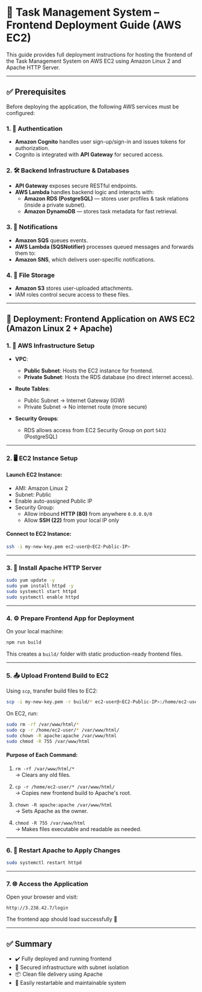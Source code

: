 # 🚀 Task Management System – Frontend Deployment Guide (AWS EC2)

This guide provides full deployment instructions for hosting the frontend of the Task Management System on AWS EC2 using Amazon Linux 2 and Apache HTTP Server.

---

## ✅ Prerequisites

Before deploying the application, the following AWS services must be configured:

### 1. 🔐 Authentication
- **Amazon Cognito** handles user sign-up/sign-in and issues tokens for authorization.
- Cognito is integrated with **API Gateway** for secured access.

### 2. 🛠️ Backend Infrastructure & Databases
- **API Gateway** exposes secure RESTful endpoints.
- **AWS Lambda** handles backend logic and interacts with:
  - **Amazon RDS (PostgreSQL)** — stores user profiles & task relations (inside a private subnet).
  - **Amazon DynamoDB** — stores task metadata for fast retrieval.

### 3. 🔔 Notifications
- **Amazon SQS** queues events.
- **AWS Lambda (SQSNotifier)** processes queued messages and forwards them to:
- **Amazon SNS**, which delivers user-specific notifications.

### 4. 📁 File Storage
- **Amazon S3** stores user-uploaded attachments.
- IAM roles control secure access to these files.

---

## 🧱 Deployment: Frontend Application on AWS EC2 (Amazon Linux 2 + Apache)

### 1. 🧩 AWS Infrastructure Setup

- **VPC**:
  - **Public Subnet**: Hosts the EC2 instance for frontend.
  - **Private Subnet**: Hosts the RDS database (no direct internet access).

- **Route Tables**:
  - Public Subnet → Internet Gateway (IGW)
  - Private Subnet → No internet route (more secure)

- **Security Groups**:
  - RDS allows access from EC2 Security Group on port `5432` (PostgreSQL)

---

### 2. 🖥️ EC2 Instance Setup

#### Launch EC2 Instance:
- AMI: Amazon Linux 2
- Subnet: Public
- Enable auto-assigned Public IP
- Security Group:
  - Allow inbound **HTTP (80)** from anywhere `0.0.0.0/0`
  - Allow **SSH (22)** from your local IP only

#### Connect to EC2 Instance:
```bash
ssh -i my-new-key.pem ec2-user@<EC2-Public-IP>
```

---

### 3. 🔧 Install Apache HTTP Server
```bash
sudo yum update -y
sudo yum install httpd -y
sudo systemctl start httpd
sudo systemctl enable httpd
```

---

### 4. ⚙️ Prepare Frontend App for Deployment

On your local machine:
```bash
npm run build
```
This creates a `build/` folder with static production-ready frontend files.

---

### 5. 📤 Upload Frontend Build to EC2

Using `scp`, transfer build files to EC2:
```bash
scp -i my-new-key.pem -r build/* ec2-user@<EC2-Public-IP>:/home/ec2-user/
```

On EC2, run:
```bash
sudo rm -rf /var/www/html/*
sudo cp -r /home/ec2-user/* /var/www/html/
sudo chown -R apache:apache /var/www/html
sudo chmod -R 755 /var/www/html
```

#### Purpose of Each Command:

1.  `rm -rf /var/www/html/*`  
    → Clears any old files.

2.  `cp -r /home/ec2-user/* /var/www/html/`  
    → Copies new frontend build to Apache's root.

3.  `chown -R apache:apache /var/www/html`  
    → Sets Apache as the owner.

4.  `chmod -R 755 /var/www/html`  
    → Makes files executable and readable as needed.

---

### 6. 🔁 Restart Apache to Apply Changes
```bash
sudo systemctl restart httpd
```

---

### 7. 🌐 Access the Application

Open your browser and visit:
```
http://3.238.42.7/login
```

The frontend app should load successfully 🎉

---

## ✅ Summary

- ✔️ Fully deployed and running frontend  
- 🔐 Secured infrastructure with subnet isolation  
- 📦 Clean file delivery using Apache  
- 🔁 Easily restartable and maintainable system  
